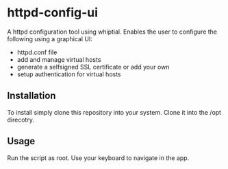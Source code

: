 # httpd-config-ui
A httpd configuration tool using whiptial.
Enables the user to configure the following using a graphical UI:
 - httpd.conf file
 - add and manage virtual hosts
 - generate a selfsigned SSL certificate or add your own
 - setup authentication for virtual hosts

## Installation
To install simply clone this repository into your system.
Clone it into the /opt direcotry.

## Usage
Run the script as root. Use your keyboard to navigate in the app.

